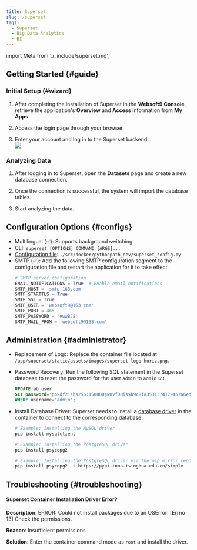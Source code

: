 ```yaml
---
title: Superset
slug: /superset
tags:
  - Superset
  - Big Data Analytics
  - BI
---
```


import Meta from './\_include/superset.md';

<Meta name="meta" />

## Getting Started {#guide}

### Initial Setup {#wizard}

1. After completing the installation of Superset in the **Websoft9 Console**, retrieve the application's **Overview** and **Access** information from **My Apps**.

2. Access the login page through your browser.

3. Enter your account and log in to the Superset backend.  
   ![](./assets/superset-console-websoft9.png)

### Analyzing Data

1. After logging in to Superset, open the **Datasets** page and create a new database connection.

2. Once the connection is successful, the system will import the database tables.

3. Start analyzing the data.

## Configuration Options {#configs}

- Multilingual (✅): Supports background switching.
- CLI: `superset [OPTIONS] COMMAND [ARGS]...`
- [Configuration file](https://github.com/apache/superset/blob/master/superset/config.py): `./src/docker/pythonpath_dev/superset_config.py`
- SMTP (✅): Add the following SMTP configuration segment to the configuration file and restart the application for it to take effect.
  ```python
  # SMTP server configuration
  EMAIL_NOTIFICATIONS = True  # Enable email notifications
  SMTP_HOST = 'smtp.163.com'
  SMTP_STARTTLS = True
  SMTP_SSL = True
  SMTP_USER = 'websoft9@163.com'
  SMTP_PORT = 465
  SMTP_PASSWORD = '#wwBJ8'
  SMTP_MAIL_FROM = 'websoft9@163.com'
  ```

## Administration {#administrator}

- Replacement of Logo: Replace the container file located at `/app/superset/static/assets/images/superset-logo-horiz.png`.
- Password Recovery: Run the following SQL statement in the Superset database to reset the password for the user `admin` to `admin123`.
  ```sql
  UPDATE ab_user
  SET password='pbkdf2:sha256:150000$w8vfDHis$b9c8fa353137417946766ed87cf20510da7e1e3a7b79eef37426330abef552bf'
  WHERE username='admin';
  ```
- Install Database Driver: Superset needs to install a [database driver](https://superset.apache.org/docs/databases/installing-database-drivers) in the container to connect to the corresponding database.

  ```bash
  # Example: Installing the MySQL driver
  pip install mysqlclient

  # Example: Installing the PostgreSQL driver
  pip install psycopg2

  # Example: Installing the PostgreSQL driver via the pip mirror repository to resolve slow network issues
  pip install psycopg2 -i https://pypi.tuna.tsinghua.edu.cn/simple
  ```

## Troubleshooting {#troubleshooting}

#### Superset Container Installation Driver Error?

**Description**: ERROR: Could not install packages due to an OSError: [Errno 13]
Check the permissions.

**Reason**: Insufficient permissions.

**Solution**: Enter the container command mode as `root` and install the driver.

